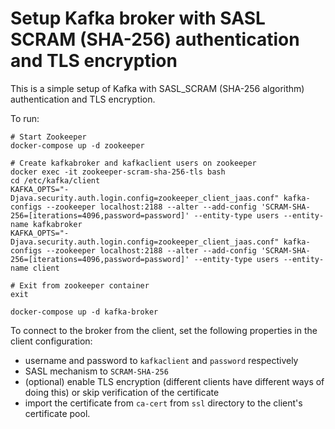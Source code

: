 # Setup Kafka broker with SASL SCRAM (SHA-256) authentication and TLS encryption

This is a simple setup of Kafka with SASL_SCRAM (SHA-256 algorithm) authentication and TLS encryption.

To run:
```shell
# Start Zookeeper
docker-compose up -d zookeeper

# Create kafkabroker and kafkaclient users on zookeeper
docker exec -it zookeeper-scram-sha-256-tls bash
cd /etc/kafka/client
KAFKA_OPTS="-Djava.security.auth.login.config=zookeeper_client_jaas.conf" kafka-configs --zookeeper localhost:2188 --alter --add-config 'SCRAM-SHA-256=[iterations=4096,password=password]' --entity-type users --entity-name kafkabroker
KAFKA_OPTS="-Djava.security.auth.login.config=zookeeper_client_jaas.conf" kafka-configs --zookeeper localhost:2188 --alter --add-config 'SCRAM-SHA-256=[iterations=4096,password=password]' --entity-type users --entity-name client

# Exit from zookeeper container
exit

docker-compose up -d kafka-broker
```

To connect to the broker from the client, set the following properties in the client configuration:

* username and password to `kafkaclient` and `password` respectively
* SASL mechanism to `SCRAM-SHA-256`
* (optional) enable TLS encryption (different clients have different ways of doing this) or skip verification of the certificate
* import the certificate from `ca-cert` from `ssl` directory to the client's certificate pool.

